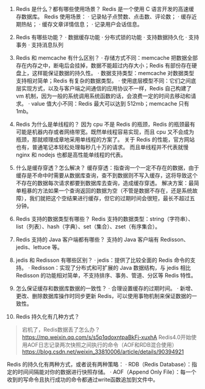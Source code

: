 1. Redis 是什么？都有哪些使用场景？
Redis 是一个使用 C 语言开发的高速缓存数据库。
Redis 使用场景：
· 记录帖子点赞数、点击数、评论数；
· 缓存近期热帖；
· 缓存文章详情信息；
· 记录用户会话信息。

2. Redis 有哪些功能？
· 数据缓存功能
· 分布式锁的功能
· 支持数据持久化
· 支持事务
· 支持消息队列

3. Redis 和 memcache 有什么区别？
· 存储方式不同：memcache 把数据全部存在内存之中，断电后会挂掉，数据不能超过内存大小；Redis 有部份存在硬盘上，这样能保证数据的持久性。
· 数据支持类型：memcache 对数据类型支持相对简单；Redis 有复杂的数据类型。
· 使用底层模型不同：它们之间底层实现方式，以及与客户端之间通信的应用协议不一样，Redis 自己构建了 vm 机制，因为一般的系统调用系统函数的话，会浪费一定的时间去移动和请求。
· value 值大小不同：Redis 最大可以达到 512mb；memcache 只有 1mb。

4. Redis 为什么是单线程的？
因为 cpu 不是 Redis 的瓶颈，Redis 的瓶颈最有可能是机器内存或者网络带宽。既然单线程容易实现，而且 cpu 又不会成为瓶颈，那就顺理成章地采用单线程的方案了。
关于 Redis 的性能，官方网站也有，普通笔记本轻松处理每秒几十万的请求。
而且单线程并不代表就慢 nginx 和 nodejs 也都是高性能单线程的代表。

5. 什么是缓存穿透？怎么解决？
缓存穿透：指查询一个一定不存在的数据，由于缓存是不命中时需要从数据库查询，查不到数据则不写入缓存，这将导致这个不存在的数据每次请求都要到数据库去查询，造成缓存穿透。
解决方案：最简单粗暴的方法如果一个查询返回的数据为空（不管是数据不存在，还是系统故障），我们就把这个空结果进行缓存，但它的过期时间会很短，最长不超过五分钟。

6. Redis 支持的数据类型有哪些？
Redis 支持的数据类型：string（字符串）、list（列表）、hash（字典）、set（集合）、zset（有序集合）。

7. Redis 支持的 Java 客户端都有哪些？
支持的 Java 客户端有 Redisson、jedis、lettuce 等。

8. jedis 和 Redisson 有哪些区别？
· jedis：提供了比较全面的 Redis 命令的支持。
· Redisson：实现了分布式和可扩展的 Java 数据结构，与 jedis 相比 Redisson 的功能相对简单，不支持排序、事务、管道、分区等 Redis 特性。

9. 怎么保证缓存和数据库数据的一致性？
· 合理设置缓存的过期时间。
· 新增、更改、删除数据库操作时同步更新 Redis，可以使用事物机制来保证数据的一致性。

10. Redis 持久化有几种方式？
> 宕机了，Redis数据丢了怎么办？ https://mp.weixin.qq.com/s/s5p1qdoxntpaBkFj-xuxhA 
> Redis4.0开始使用AOF日志记录两次快照之间执行的命令（AOF和RDB混合使用）https://blog.csdn.net/weixin_33810006/article/details/90394921

Redis 的持久化有两种方式，或者说有两种策略：
· RDB（Redis Database）：指定的时间间隔能对你的数据进行快照存储。
· AOF（Append Only File）：每一个收到的写命令且执行成功的命令都通过write函数追加到文件中。
